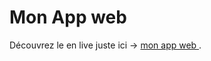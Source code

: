 # Mon App web 

Découvrez le en live juste ici -> [mon app web ](https://souwiil.github.io/teacher-finder/).
